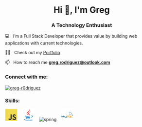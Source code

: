 <h1 align="center">Hi 👋, I'm Greg</h1>
<h3 align="center">A Technology Enthusiast</h3>

💻&nbsp;&nbsp; I’m a Full Stack Developer that provides value by building web applications with current technologies.

👨‍💻&nbsp;&nbsp; Check out my [Portfolio](https://gregrodriguezjr.github.io/portfolio_v3/)

📫&nbsp;&nbsp; How to reach me **greg.rodriguez@outlook.com**

<h3 align="left">Connect with me:</h3>
<p align="left">
<a href="https://linkedin.com/in/gregrodriguezjr" target="blank"><img align="center" src="https://raw.githubusercontent.com/rahuldkjain/github-profile-readme-generator/master/src/images/icons/Social/linked-in-alt.svg" alt="greg-r0driguez" height="30" width="40" /></a>
</p>

<h3 align="left">Skills:</h3>
<p align="left">
<img src="https://raw.githubusercontent.com/devicons/devicon/master/icons/javascript/javascript-original.svg" alt="javascript" width="40" height="40"/>&nbsp;&nbsp;&nbsp;
<img src="https://raw.githubusercontent.com/devicons/devicon/master/icons/java/java-original.svg" alt="java" width="40" height="40"/>&nbsp;&nbsp;&nbsp;
<img src="https://www.vectorlogo.zone/logos/springio/springio-icon.svg" alt="spring" width="40" height="40"/>&nbsp;&nbsp;&nbsp;
<img src="https://raw.githubusercontent.com/devicons/devicon/master/icons/mysql/mysql-original-wordmark.svg" alt="mysql" width="40" height="40"/>
</p>
